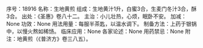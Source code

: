 序号：18916
名称：生地黄煎
组成：生地黄汁1升，白蜜3合，生麦门冬汁3合，酥3合。
出处：《圣惠》卷八十二。
主治：小儿壮热，心烦，眠卧不安。
加减：None
功效：None
用法用量：每服半茶匙，以温水调下。
制备方法：上药于银锅中，以慢火熬如稀饧。
临床应用：None
各家论述：None
用药禁忌：None
附注：地黄煎（《普济方》卷三八五）。
